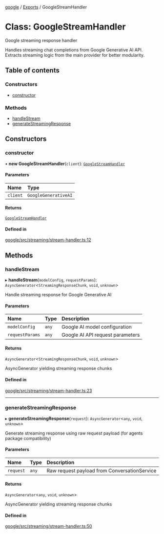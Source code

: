 <!-- 
 ⚠️  AUTO-GENERATED FILE - DO NOT EDIT MANUALLY
 This file is automatically generated by scripts/docs-generator.js
 To make changes, edit the source TypeScript files or update the generator script
-->

[google](../../) / [Exports](../modules) / GoogleStreamHandler

# Class: GoogleStreamHandler

Google streaming response handler

Handles streaming chat completions from Google Generative AI API.
Extracts streaming logic from the main provider for better modularity.

## Table of contents

### Constructors

- [constructor](GoogleStreamHandler#constructor)

### Methods

- [handleStream](GoogleStreamHandler#handlestream)
- [generateStreamingResponse](GoogleStreamHandler#generatestreamingresponse)

## Constructors

### constructor

• **new GoogleStreamHandler**(`client`): [`GoogleStreamHandler`](GoogleStreamHandler)

#### Parameters

| Name | Type |
| :------ | :------ |
| `client` | `GoogleGenerativeAI` |

#### Returns

[`GoogleStreamHandler`](GoogleStreamHandler)

#### Defined in

[google/src/streaming/stream-handler.ts:12](https://github.com/woojubb/robota/blob/e1b7b651a85a9b93f075b6523ec8de869e77f12c/packages/google/src/streaming/stream-handler.ts#L12)

## Methods

### handleStream

▸ **handleStream**(`modelConfig`, `requestParams`): `AsyncGenerator`\<`StreamingResponseChunk`, `void`, `unknown`\>

Handle streaming response for Google Generative AI

#### Parameters

| Name | Type | Description |
| :------ | :------ | :------ |
| `modelConfig` | `any` | Google AI model configuration |
| `requestParams` | `any` | Google AI API request parameters |

#### Returns

`AsyncGenerator`\<`StreamingResponseChunk`, `void`, `unknown`\>

AsyncGenerator yielding streaming response chunks

#### Defined in

[google/src/streaming/stream-handler.ts:23](https://github.com/woojubb/robota/blob/e1b7b651a85a9b93f075b6523ec8de869e77f12c/packages/google/src/streaming/stream-handler.ts#L23)

___

### generateStreamingResponse

▸ **generateStreamingResponse**(`request`): `AsyncGenerator`\<`any`, `void`, `unknown`\>

Generate streaming response using raw request payload (for agents package compatibility)

#### Parameters

| Name | Type | Description |
| :------ | :------ | :------ |
| `request` | `any` | Raw request payload from ConversationService |

#### Returns

`AsyncGenerator`\<`any`, `void`, `unknown`\>

AsyncGenerator yielding streaming response chunks

#### Defined in

[google/src/streaming/stream-handler.ts:50](https://github.com/woojubb/robota/blob/e1b7b651a85a9b93f075b6523ec8de869e77f12c/packages/google/src/streaming/stream-handler.ts#L50)
